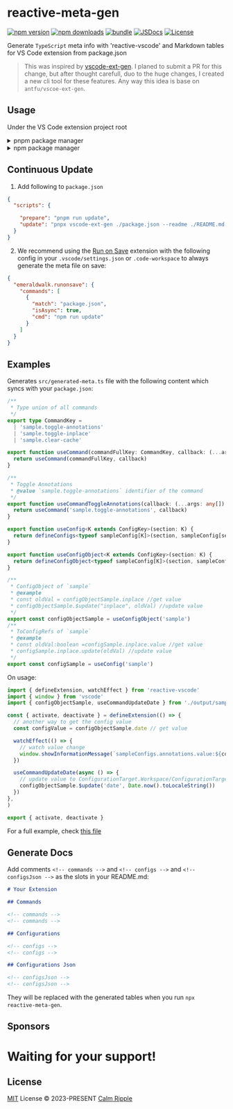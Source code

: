 # reactive-meta-gen

[![npm version][npm-version-src]][npm-version-href]
[![npm downloads][npm-downloads-src]][npm-downloads-href]
[![bundle][bundle-src]][bundle-href]
[![JSDocs][jsdocs-src]][jsdocs-href]
[![License][license-src]][license-href]

Generate `TypeScript` meta info with 'reactive-vscode' and Markdown tables for VS Code extension from package.json

> This was inspired by [vscode-ext-gen](https://github.com/antfu/vscode-ext-gen). I planed to submit a PR for this change, but after thought carefull, duo to the huge changes, I created a new cli tool for these features. Any way this idea is base on `antfu/vscoe-ext-gen`.

## Usage

Under the VS Code extension project root
<details>
  <summary>pnpm package manager</summary>

```bash
pnpx reactive-meta-gen
```
</details>
<details>
  <summary>npm package manager</summary>

```bash
npx reactive-meta-gen
```
</details>

## Continuous Update

1. Add following to `package.json`

```json
{
  "scripts": {

    "prepare": "pnpm run update",
    "update": "pnpx vscode-ext-gen ./package.json --readme ./README.md --output ./src/generated-meta.ts"
  }
}
```

2. We recommend using the [Run on Save](https://marketplace.visualstudio.com/items?itemName=emeraldwalk.RunOnSave) extension with the following config in your `.vscode/settings.json` or `.code-workspace` to always generate the meta file on save:

```json
{
  "emeraldwalk.runonsave": {
    "commands": [
      {
        "match": "package.json",
        "isAsync": true,
        "cmd": "npm run update"
      }
    ]
  }
}
```

## Examples

Generates `src/generated-meta.ts` file with the following content which syncs with your `package.json`:

```ts
/**
 * Type union of all commands
 */
export type CommandKey =
  | 'sample.toggle-annotations'
  | 'sample.toggle-inplace'
  | 'sample.clear-cache'

export function useCommand(commandFullKey: CommandKey, callback: (...args: any[]) => any): void {
  return useCommand(commandFullKey, callback)
}

/**
 * Toggle Annotations
 * @value `sample.toggle-annotations` identifier of the command
 */
export function useCommandToggleAnnotations(callback: (...args: any[]) => any) {
  return useCommand('sample.toggle-annotations', callback)
}

export function useConfig<K extends ConfigKey>(section: K) {
  return defineConfigs<typeof sampleConfig[K]>(section, sampleConfig[section])
}

export function useConfigObject<K extends ConfigKey>(section: K) {
  return defineConfigObject<typeof sampleConfig[K]>(section, sampleConfig[section])
}

/**
 * ConfigObject of `sample`
 * @example
 * const oldVal = configObjectSample.inplace //get value
 * configObjectSample.$update("inplace", oldVal) //update value
 */
export const configObjectSample = useConfigObject('sample')
/**
 * ToConfigRefs of `sample`
 * @example
 * const oldVal:boolean =configSample.inplace.value //get value
 * configSample.inplace.update(oldVal) //update value
 */
export const configSample = useConfig('sample')
```

On usage:

```ts
import { defineExtension, watchEffect } from 'reactive-vscode'
import { window } from 'vscode'
import { configObjectSample, useCommandUpdateDate } from './output/sample'

const { activate, deactivate } = defineExtension(() => {
  // another way to get the config value
  const configValue = configObjectSample.date // get value

  watchEffect(() => {
    // watch value change
    window.showInformationMessage(`sampleConfigs.annotations.value:${configObjectSample.date}`)
  })

  useCommandUpdateDate(async () => {
    // update value to ConfigurationTarget.Workspace/ConfigurationTarget.Global/ConfigurationTarget.WorkspaceFolder
    configObjectSample.$update('date', Date.now().toLocaleString())
  })
},
)

export { activate, deactivate }
```

For a full example, check [this file](./test/sampleCase.ts)

## Generate Docs

Add comments `<!-- commands -->` and `<!-- configs -->` and `<!-- configsJson -->` as the slots in your README.md:

```md
# Your Extension

## Commands

<!-- commands -->
<!-- commands -->

## Configurations

<!-- configs -->
<!-- configs -->

## Configurations Json

<!-- configsJson -->
<!-- configsJson -->
```

They will be replaced with the generated tables when you run `npx reactive-meta-gen`.

## Sponsors

<p align="center">

# Waiting for your support!
  <!-- <a href="https://cdn.jsdelivr.net/gh/cnjimbo/static/sponsors.svg">
    <img src='https://cdn.jsdelivr.net/gh/cnjimbo/static/sponsors.svg'/>
  </a> -->
</p>

## License

[MIT](./LICENSE) License © 2023-PRESENT [Calm Ripple](https://github.com/calmripple)

<!-- Badges -->

[npm-version-src]: https://img.shields.io/npm/v/reactive-meta-gen?style=flat&colorA=080f12&colorB=1fa669
[npm-version-href]: https://npmjs.com/package/reactive-meta-gen
[npm-downloads-src]: https://img.shields.io/npm/dm/reactive-meta-gen?style=flat&colorA=080f12&colorB=1fa669
[npm-downloads-href]: https://npmjs.com/package/reactive-meta-gen
[bundle-src]: https://img.shields.io/bundlephobia/minzip/reactive-meta-gen?style=flat&colorA=080f12&colorB=1fa669&label=minzip
[bundle-href]: https://bundlephobia.com/result?p=reactive-meta-gen
[license-src]: https://img.shields.io/npm/l/reactive-meta-gen?style=flat&colorA=080f12&colorB=1fa669
[license-href]: https://github.com/calmripple/reactive-meta-gen/blob/main/LICENSE
[jsdocs-src]: https://img.shields.io/badge/jsdocs-reference-080f12?style=flat&colorA=080f12&colorB=1fa669
[jsdocs-href]: https://www.jsdocs.io/package/reactive-meta-gen
